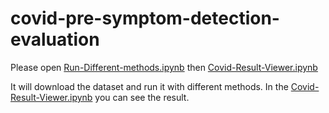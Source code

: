 # covid-pre-symptom-detection-evaluation


Please open [Run-Different-methods.ipynb](Run-Different-methods.ipynb) then [Covid-Result-Viewer.ipynb](Covid-Result-Viewer.ipynb)

It will download the dataset and run it with different methods. In the [Covid-Result-Viewer.ipynb](Covid-Result-Viewer.ipynb) you can see the result.

```python

```
